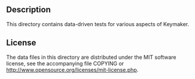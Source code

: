Description
------------

This directory contains data-driven tests for various aspects of Keymaker.

License
--------

The data files in this directory are distributed under the MIT software
license, see the accompanying file COPYING or
http://www.opensource.org/licenses/mit-license.php.

